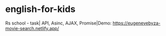 # english-for-kids 
Rs school - task| API, Asinc, AJAX, Promise|Demo: https://eugenevebyza-movie-search.netlify.app/
